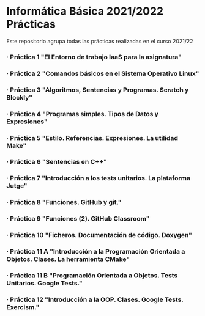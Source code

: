 # Informática Básica 2021/2022 Prácticas
<p> Este repositorio agrupa todas las prácticas realizadas en el curso 2021/22 </p>

  ### · Práctica 1 "El Entorno de trabajo IaaS para la asignatura"
  ### · Práctica 2 "Comandos básicos en el Sistema Operativo Linux"
  ### · Práctica 3 "Algoritmos, Sentencias y Programas. Scratch y Blockly"
  ### · Práctica 4 "Programas simples. Tipos de Datos y Expresiones"
  ### · Práctica 5 "Estilo. Referencias. Expresiones. La utilidad Make"
  ### · Práctica 6 "Sentencias en C++"
  ### · Práctica 7 "Introducción a los tests unitarios. La plataforma Jutge"
  ### · Práctica 8 "Funciones. GitHub y git."
  ### · Práctica 9 "Funciones (2). GitHub Classroom"
  ### · Práctica 10 "Ficheros. Documentación de código. Doxygen"
  ### · Práctica 11 A "Introducción a la Programación Orientada a Objetos. Clases. La herramienta CMake"
  ### · Práctica 11 B "Programación Orientada a Objetos. Tests Unitarios. Google Tests."
  ### · Práctica 12 "Introducción a la OOP. Clases. Google Tests. Exercism."
